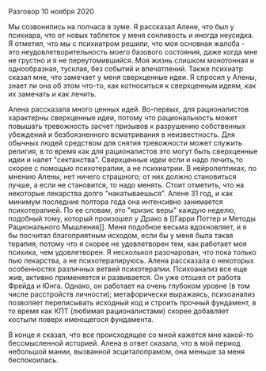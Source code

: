 Разговор 10 ноября 2020

Мы созвонились на полчаса в зуме. Я рассказал Алене, что был у психиара, что от новых таблеток у меня сонливость и иногда неусидка. Я отметил, что мы с психиатром решили, что моя основная жалоба - это неудовлетворительность моего базового состояния, даже когда мне не грустно и я не переутомившийся. Моя жизнь слишком монотонная и однообразная, тусклая, без событий и впечатлений. Также психиатр сказал мне, что замечает у меня сверхценные идеи. Я спросил у Алены, знает ли она об этом что-то, как котноситься к сверхценным идеям, как их замечать и как лечить.

Алена рассказала много ценных идей.
Во-первых, для рационалистов характерны сверхценные идеи, потому что рациональность может повышать тревожность засчет призывов к разрушению собственных убеждений и безбоязненного всматривания в неизвестность. Для обычных людей средством для снятия тревожности может служить религия, в то время как для рационалистов это могут быть сверхценные идеи и налет "сектанства". 
Сверхценные идеи если и надо лечить,то скорее с помощью психотерапии, а не психиатрии. В нейролептиках, по мнению Алены, нет ничего страшного; от них должно становиться лучше, а если не становится, то надо менять. Стоит отметить, что на некоторые лекарства долго "накатываешься". 
Алене 31 год, и как минимум последние полтора года она интенсивно занимается психотерапией. По ее словам, это "кризис веры" каждую неделю, подобный тому, который произошел у Драко в [[Гарри Поттер и Методы Рационального Мышления]]. Меня подобное весьма вдохновляет, и я бы посчитал благоприятным исходом, если бы у меня была такая терапия, потому что я скорее не удовлетворен тем, как работает моя психика, чем удовлетворен. Я несколькол разочарован, что пока только пью лекарства, а не психотерапируюсь.
Алена рассказала о некоторых особенностях различных ветвей психотерапии. Психоанализ все еще жив, активно применяется и развивается. Он уже отошел от работа Фрейда и Юнга. Однако, он работает на очень глубоком уровне (в том числе расстройств личности); метафорически выражаясь, психоанализ позволяет переписывать исходный код и строить прочный фундамент, в то время как КПТ (любимая рационалистами) скорее добавляет костыли поверх имеющегося фундамента.

В конце я сказал, что все происходящее со мной кажется мне какой-то бессмысленной историей. Алена в ответ сказала, что в мой период небольшой мании, вызванной эсциталопрамом, она меньше за меня беспокоилась.